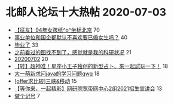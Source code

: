 # 北邮人论坛十大热帖 2020-07-03

- [【征友】94年女孩纸^o^坐标北京](https://bbs.byr.cn/article/Friends/1964104) 70
- [事业单位和国企都默认不喜欢要已婚女生吗？](https://bbs.byr.cn/article/WorkLife/1148340) 40
- [毕业了](https://bbs.byr.cn/article/Talking/6206730) 33
- [之前看过的图找不到了，感觉就是我的科研状况](https://bbs.byr.cn/article/Paper/41251) 21
- [20200702](https://bbs.byr.cn/article/Feeling/3150176) 20
- [【转】超神准！星座小王子独创的新型占卜、來一起試玩一下！](https://bbs.byr.cn/article/Constellations/326533) 18
- [大一萌新求问java的学习问题qwq](https://bbs.byr.cn/article/Java/64051) 18
- [[offer求比较]三峡&amp;移动](https://bbs.byr.cn/article/Job/2094365) 15
- [【等你来，一起精彩】网研院宽带网中心2组2021招生宣讲会](https://bbs.byr.cn/article/AimGraduate/1193067) 13
- [做个记号](https://bbs.byr.cn/article/Gymnasium/116327) 7


